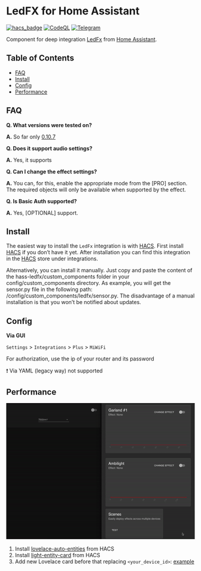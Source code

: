 # LedFX for Home Assistant
[![hacs_badge](https://img.shields.io/badge/HACS-Default-41BDF5.svg?style=for-the-badge)](https://github.com/hacs/integration)
[![CodeQL](https://img.shields.io/badge/CODEQL-Passing-30C854.svg?style=for-the-badge)](https://github.com/dmamontov/hass-miwifi/actions?query=CodeQL)
[![Telegram](https://img.shields.io/badge/Telegram-channel-34ABDF.svg?style=for-the-badge)](https://t.me/hass_miwifi)

Component for deep integration [LedFx](https://github.com/LedFx/LedFx) from [Home Assistant](https://www.home-assistant.io/).

## Table of Contents
- [FAQ](#faq)
- [Install](#install)
- [Config](#config)
- [Performance](#performance)

## FAQ
**Q. What versions were tested on?**

**A.** So far only [0.10.7](https://github.com/LedFx/LedFx/releases/tag/v0.10.7)

**Q. Does it support audio settings?**

**A.** Yes, it supports

**Q. Can I change the effect settings?**

**A.** You can, for this, enable the appropriate mode from the [PRO] section. The required objects will only be available when supported by the effect.

**Q. Is Basic Auth supported?**

**A.** Yes, [OPTIONAL] support.

## Install
The easiest way to install the `LedFx` integration is with [HACS](https://hacs.xyz/). First install [HACS](https://hacs.xyz/) if you don’t have it yet. After installation you can find this integration in the [HACS](https://hacs.xyz/) store under integrations.

Alternatively, you can install it manually. Just copy and paste the content of the hass-ledfx/custom_components folder in your config/custom_components directory. As example, you will get the sensor.py file in the following path: /config/custom_components/ledfx/sensor.py. The disadvantage of a manual installation is that you won’t be notified about updates.
## Config
**Via GUI**

`Settings` > `Integrations` > `Plus` > `MiWiFi`

For authorization, use the ip of your router and its password

❗ Via YAML (legacy way) not supported

## Performance
![](/images/performance.gif)

1. Install [lovelace-auto-entities](https://github.com/thomasloven/lovelace-auto-entities) from HACS
2. Install [light-entity-card](https://github.com/ljmerza/light-entity-card) from HACS
3. Add new Lovelace card before that replacing `<your_device_id>`: [example](https://gist.github.com/dmamontov/34d252351d9eda98f53b2d6180771f12)
